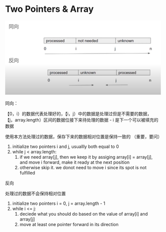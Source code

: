 # Two Pointers & Array

![](<../../../.gitbook/assets/Screen Shot 2021-12-31 at 2.03.19 PM.png>)

同向：

【0，i）的数据代表处理好的，【i，j）中的数据是处理过但是不需要的数据， 【j，array.length）区间的数据位接下来待处理的数据 - i 是下一个可以被填充的数据

使用本方法处理过的数据，保存下来的数据相对位置是保持一致的 （重要，要问）

1. initialize two pointers i and j, usuallly both equal to 0
2. while j < array.length:
   1. if we need array\[j], then we keep it by assiging array\[i] = array\[j], and move i forward, make it ready at the next position
   2. otherwise skip it. we donot need to move i since its spot is not fulfilled

反向

处理过的数据不会保持相对位置

1. initialize two pointers i = 0, j = array.length - 1
2. while i <= j:
   1. deciede what you should do based on  the value of array\[i] and array\[j]
   2. move at least one pointer forward in its direction
